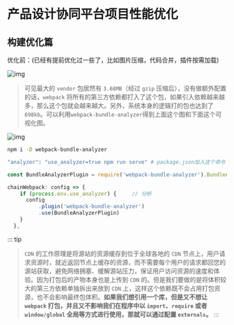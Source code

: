 # 产品设计协同平台项目性能优化

## 构建优化篇
优化前：(已经有提前优化过一些了，比如图片压缩，代码合并，插件按需加载)

![img](/dovis-blog/other/75.png)

> 可见最大的 `vendor` 包居然有 `3.68MB`（经过 `gzip` 压缩后），没有做额外配置的话，`webpack` 将所有的第三方依赖都打入了这个包，如果引入依赖越来越多，那么这个包就会越来越大。另外，系统本身的逻辑打的包也达到了 `698kb`。可以利用`webpack-bundle-analyzer`得到上面这个图和下面这个可视化图。

![img](/dovis-blog/other/76.png)

```bash
npm i -D webpack-bundle-analyzer

"analyzer": "use_analyzer=true npm run serve" # package.json加入这个命令
```
```js
const BundleAnalyzerPlugin = require('webpack-bundle-analyzer').BundleAnalyzerPlugin;

chainWebpack: config => {
    if (process.env.use_analyzer) {     // 分析
      config
          .plugin('webpack-bundle-analyzer')
          .use(BundleAnalyzerPlugin)
    }
  },
```

::: tip
> `CDN` 的工作原理是将源站的资源缓存到位于全球各地的 `CDN` 节点上，用户请求资源时，就近返回节点上缓存的资源，而不需要每个用户的请求都回您的源站获取，避免网络拥塞、缓解源站压力，保证用户访问资源的速度和体验。因为打包后的产物本身也是上传到 `CDN` 的。但是我们要做的是将体积较大的第三方依赖单独拆出来放到 `CDN` 上，这样这个依赖既不会占用打包资源，也不会影响最终包体积。**如果我们想引用一个库，但是又不想让 `webpack` 打包，并且又不影响我们在程序中以 `import`、`require` 或者 `window/global` 全局等方式进行使用，那就可以通过配置 `externals`。**
:::